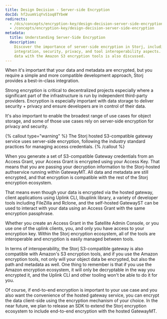 ```yaml
---
title: Design Decision - Server-side Encryption
docId: hf2uumViqYvS1oq8TYbeW
redirects:
  - /dcs/concepts/encryption-key/design-decision-server-side-encryption
  - /concepts/encryption-key/design-decision-server-side-encryption
metadata:
  title: Understanding Server-Side Encryption
  description:
    Discover the importance of server-side encryption in Storj, including
    integration, security, privacy, and tool interoperability aspects. Using stored
    data with the Amazon S3 encryption tools is also discussed.
---
```


When it's important that your data and metadata are encrypted, but you require a simple and more compatible development approach, Storj provides a best-in-class integration.

Strong encryption is critical to decentralized projects especially where a significant part of the infrastructure is run by independent third-party providers. Encryption is especially important with data storage to deliver security + privacy and ensure developers are in control of their data.

It's also important to enable the broadest range of use cases for object storage, and some of those use cases rely on server-side encryption for privacy and security.&#x20;

{% callout type="warning"  %}
The Storj hosted S3-compatible gateway service uses server-side encryption, following the industry standard practices for managing access credentials.&#x20;
{% /callout %}

When you generate a set of S3-compatible Gateway credentials from an Access Grant, your Access Grant is encrypted using your Access Key. That means that you are passing your decryption information to the Storj-hosted authservice running within GatewayMT. All data and metadata are still encrypted, and that encryption is compatible with the rest of the Storj encryption ecosystem.

That means even though your data is encrypted via the hosted gateway, client applications using Uplink CLI, libuplink library, a variety of developer tools including FileZilla and Rclone, and the self-hosted GatewayST can be used to interact with your data using an Access Grant with the same encryption passphrase.&#x20;

Whether you create an Access Grant in the Satellite Admin Console, or you use one of the uplink clients, you, and only you have access to your encryption key. Within the Storj encryption ecosystem, all of the tools are interoperable and encryption is easily managed between tools.

In terms of interoperability, the Storj S3-compatible gateway is also compatible with Amazon's S3 encryption tools, and if you use the Amazon encryption tools, not only will your object data be encrypted, but also the path and metadata as well. One thing to remember is that if you use the Amazon encryption ecosystem, it will only be decryptable in the way you encrypted it, and the Uplink CLI and other tooling won't be able to do it for you.&#x20;

Of course, if end-to-end encryption is important to your use case and you also want the convenience of the hosted gateway service, you can encrypt the data client-side using the encryption mechanism of your choice. In the near future, we plan to release an SDK to extend the Storj encryption ecosystem to include end-to-end encryption with the hosted GatewayMT.&#x20;

